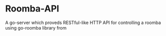 Roomba-API
===
A go-server which proveds RESTful-like HTTP API for controlling a roomba using 
go-roomba library from [](https://github.com/xa4a/go-roomba)

